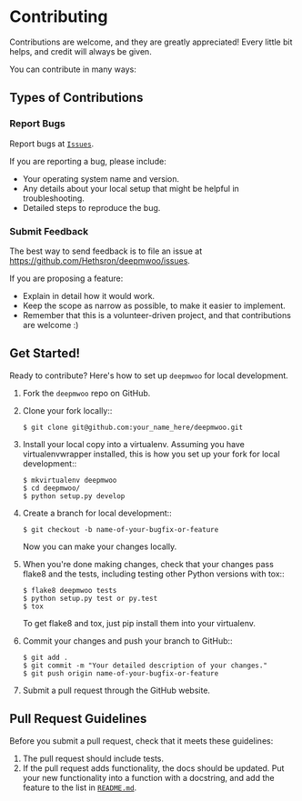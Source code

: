 # Contributing

Contributions are welcome, and they are greatly appreciated! Every little bit helps, and credit will always be given.

You can contribute in many ways:

## Types of Contributions

### Report Bugs

Report bugs at [`Issues`](https://github.com/Hethsron/deepmwoo/issues).

If you are reporting a bug, please include:

* Your operating system name and version.
* Any details about your local setup that might be helpful in troubleshooting.
* Detailed steps to reproduce the bug.

### Submit Feedback

The best way to send feedback is to file an issue at https://github.com/Hethsron/deepmwoo/issues.

If you are proposing a feature:

* Explain in detail how it would work.
* Keep the scope as narrow as possible, to make it easier to implement.
* Remember that this is a volunteer-driven project, and that contributions
  are welcome :)

## Get Started!

Ready to contribute? Here's how to set up `deepmwoo` for local development.

1. Fork the `deepmwoo` repo on GitHub.
2. Clone your fork locally::

    ```console
    $ git clone git@github.com:your_name_here/deepmwoo.git
    ```

3. Install your local copy into a virtualenv. Assuming you have virtualenvwrapper installed, this is how you set up your fork for local development::

    ```console
    $ mkvirtualenv deepmwoo
    $ cd deepmwoo/
    $ python setup.py develop
    ```

4. Create a branch for local development::

    ```console
    $ git checkout -b name-of-your-bugfix-or-feature
    ```

   Now you can make your changes locally.

5. When you're done making changes, check that your changes pass flake8 and the tests, including testing other Python versions with tox::

    ```console
    $ flake8 deepmwoo tests
    $ python setup.py test or py.test
    $ tox
    ```

   To get flake8 and tox, just pip install them into your virtualenv.

6. Commit your changes and push your branch to GitHub::

    ```console
    $ git add .
    $ git commit -m "Your detailed description of your changes."
    $ git push origin name-of-your-bugfix-or-feature
    ```

7. Submit a pull request through the GitHub website.

## Pull Request Guidelines

Before you submit a pull request, check that it meets these guidelines:

1. The pull request should include tests.
2. If the pull request adds functionality, the docs should be updated. Put
   your new functionality into a function with a docstring, and add the
   feature to the list in [`README.md`](README.md).